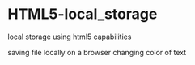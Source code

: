 HTML5-local_storage
===================

local storage using html5 capabilities

saving file locally on a browser
changing color of text
